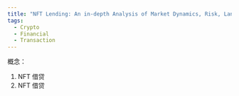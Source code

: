 ```yaml
---
title: "NFT Lending: An in-depth Analysis of Market Dynamics, Risk, Landscape, and Future Prospects"
tags:
  - Crypto
  - Financial
  - Transaction
---
```

概念：
1. NFT 借贷
2. NFT 借贷